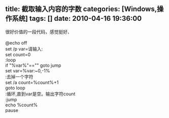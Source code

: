 title: 截取输入内容的字数
categories: [Windows,操作系统]
tags: []
date: 2010-04-16 19:36:00
---
很好价值的一段代码，感觉挺好、<br /><br />@echo off<br />set /p var=请输入:<br />set count=0<br />:loop<br />if &quot;%var%&quot;==&quot;&quot; goto jump<br />set var=%var:~0,-1%<br />:去掉一个字符<br />set /a count=%count%+1<br />goto loop<br />:循环,直到var是空。输出字符count<br />:jump<br />echo %count%<br />pause